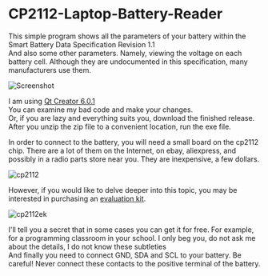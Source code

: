 # CP2112-Laptop-Battery-Reader
This simple program shows all the parameters of your battery within the Smart Battery Data Specification Revision 1.1<br />
And also some other parameters. Namely, viewing the voltage on each battery cell. Although they are undocumented in this specification, many manufacturers use them.<br />

![Screenshot](https://user-images.githubusercontent.com/17345244/148661589-7d64b022-5c16-4cd5-8fc0-1e56cbf41381.jpg)

I am using <a title="download" href="https://www.qt.io/product/development-tools" target="_blank">Qt Creator 6.0.1</a> <br />
You can examine my bad code and make your changes. <br />
Or, if you are lazy and everything suits you, download the finished release. After you unzip the zip file to a convenient location, run the exe file.<br />
<p>In order to connect to the battery, you will need a small board on the cp2112 chip. There are a lot of them on the Internet, on ebay, aliexpress, and possibly in a radio parts store near you. They are inexpensive, a few dollars.</p>

![cp2112](https://user-images.githubusercontent.com/17345244/148701376-6269510e-795b-49de-9681-04b7a7ec95bf.png)

However, if you would like to delve deeper into this topic, you may be interested in purchasing an <a title="evaluation kit" href="https://www.silabs.com/interface/usb-bridges/classic/device.cp2112" target="_blank">evaluation kit</a>.

![cp2112ek](https://user-images.githubusercontent.com/17345244/148701959-6c730b6e-8f6e-4a66-92cf-d548e4dfa904.png)

I'll tell you a secret that in some cases you can get it for free. For example, for a programming classroom in your school. I only beg you, do not ask me about the details, I do not know these subtleties<br />
And finally you need to connect GND, SDA and SСL to your battery. Be careful! Never connect these contacts to the positive terminal of the battery.

